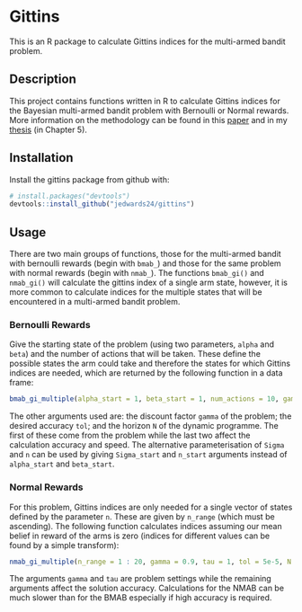 # Gittins

This is an R package to calculate Gittins indices for the multi-armed bandit problem.

## Description

This project contains functions written in R to calculate Gittins indices for the Bayesian multi-armed bandit problem with Bernoulli or Normal rewards. More information on the methodology can be found in this [paper](https://arxiv.org/abs/1909.05075) and in my [thesis](http://eprints.lancs.ac.uk/84589/) (in Chapter 5).

## Installation

Install the gittins package from github with:

``` r
# install.packages("devtools")
devtools::install_github("jedwards24/gittins")
```

## Usage

There are two main groups of functions, those for the multi-armed bandit with bernoulli rewards (begin with `bmab_`) and those for the same problem with normal rewards (begin with `nmab_`). The functions `bmab_gi()` and `nmab_gi()` will calculate the gittins index of a single arm state, however, it is more common to calculate indices for the multiple states that will be encountered in a multi-armed bandit problem.

### Bernoulli Rewards

Give the starting state of the problem (using two parameters, `alpha` and `beta`) and the number of actions that will be taken. These define the possible states the arm could take and therefore the states for which Gittins indices are needed, which are returned by the following function in a data frame:

``` r
bmab_gi_multiple(alpha_start = 1, beta_start = 1, num_actions = 10, gamma = 0.9, N = 80, tol = 5e-5)
```

The other arguments used are:  the discount factor `gamma` of the problem; the desired accuracy `tol`; and the horizon `N` of the dynamic programme. The first of these come from the problem while the last two affect the calculation accuracy and speed. The alternative parameterisation of `Sigma` and `n` can be used by giving `Sigma_start` and `n_start` arguments instead of `alpha_start` and `beta_start`.

### Normal Rewards

For this problem, Gittins indices are only needed for a single vector of states defined by the parameter `n`. These are given by `n_range` (which must be ascending). The following function calculates indices assuming our mean belief in reward of the arms is zero (indices for different values can be found by a simple transform):

``` r
nmab_gi_multiple(n_range = 1 : 20, gamma = 0.9, tau = 1, tol = 5e-5, N = 30, xi = 3, delta = 0.02)
```

The arguments `gamma` and `tau` are problem settings while the remaining arguments affect the solution accuracy. Calculations for the NMAB can be much slower than for the BMAB especially if high accuracy is required.
